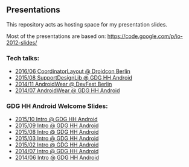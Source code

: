 ## Presentations
This repository acts as hosting space for my presentation slides.

Most of the presentations are based on: https://code.google.com/p/io-2012-slides/


### Tech talks:
- [2016/06 CoordinatorLayout @ Droidcon Berlin](http://mtthsfrdrch.github.io/presentations/2016_06_DroidconDE_CoordinatorLayout/template.html)
- [2015/08 SupportDesignLib @ GDG HH Android](http://mtthsfrdrch.github.io/presentations/2015_08_GDG_Hamburg_SupportDesignLib/template.html)
- [2014/11 AndroidWear @ DevFest Berlin](http://mtthsfrdrch.github.io/presentations/2014_11_GDG_DevFest_Berlin_AndroidWear/template.html)
- [2014/07 AndroidWear @ GDG HH Android](http://mtthsfrdrch.github.io/presentations/2014_07_AndroidWear/template.html)

### GDG HH Android Welcome Slides:
- [2015/10 Intro @ GDG HH Android](http://mtthsfrdrch.github.io/presentations/GDG_HH_And/2015_10_intro/template.html)
- [2015/09 Intro @ GDG HH Android](http://mtthsfrdrch.github.io/presentations/GDG_HH_And/2015_09_intro/template.html)
- [2015/08 Intro @ GDG HH Android](http://mtthsfrdrch.github.io/presentations/GDG_HH_And/2015_08_intro/template.html)
- [2015/03 Intro @ GDG HH Android](http://mtthsfrdrch.github.io/presentations/GDG_HH_And/2015_03_intro/template.html)
- [2015/02 Intro @ GDG HH Android](http://mtthsfrdrch.github.io/presentations/GDG_HH_And/2015_02_intro/template.html)
- [2014/07 Intro @ GDG HH Android](http://mtthsfrdrch.github.io/presentations/GDG_HH_And/2014_07_intro/template.html)
- [2014/06 Intro @ GDG HH Android](http://mtthsfrdrch.github.io/presentations/GDG_HH_And/2014_06_intro/template.html)
